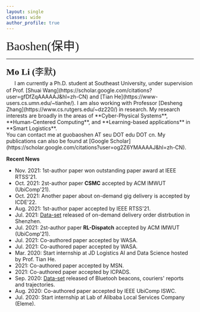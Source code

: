 ```yaml
---
layout: single
classes: wide
author_profile: true
---
```


<font size="6" face="SimHei">Baoshen(<font size="6" face="华文行楷">保申</font>)</font>

***
<span lang="zh-cn">
            <font size="5" face="Times New Roman"><b>Mo Li (</b></font><font size="5" face="华文行楷">李默</font><b><font size="5" face="Times New Roman">)&nbsp;&nbsp;
            </font><font size="4" face="Times New Roman">&nbsp;&nbsp;&nbsp;&nbsp; <br>
            　</font></b></span>
I am currently a Ph.D. student at Southeast University, under supervision of Prof. [Shuai Wang](https://scholar.google.com/citations?user=gfDfZqAAAAAJ&hl=zh-CN) and [Tian He](https://www-users.cs.umn.edu/~tianhe/). I am also working with Professor [Desheng Zhang](https://www.cs.rutgers.edu/~dz220/) in research.
My research interests are broadly in the areas of **Cyber-Physical Systems**, **Human-Centered Computing**, and **Learning-based applications** in **Smart Logistics**.<br>You can contact me at guobaoshen AT seu DOT edu DOT cn.
My publications can also be found at [Google Scholar](https://scholar.google.com/citations?user=og2Z6YMAAAAJ&hl=zh-CN).

**Recent News**

* Nov. 2021: 1st-author paper won outstanding paper award at IEEE RTSS'21.
* Oct. 2021: 2st-author paper **CSMC** accepted by ACM IMWUT (UbiComp'21).
* Oct. 2021: Another paper about on-demand gig delivery is accepted by ICDE'22.
* Aug. 2021: 1st-author paper accepted by IEEE RTSS'21.
* Jul. 2021: [Data-set](https://tianchi.aliyun.com/dataset/dataDetail?dataId=106807) released of on-demand delivery order distrbution in Shenzhen.
* Jul. 2021: 2st-author paper **RL-Dispatch** accepted by ACM IMWUT (UbiComp'21).
* Jul. 2021: Co-authored paper accepted by WASA.
* Jul. 2021: Co-authored paper accepted by WASA.
* Mar. 2020: Start internship at JD Logistics AI and Data Science hosted by Prof. Tian He.
* 2021: Co-authored paper accepted by MSN.
* 2021: Co-authored paper accepted by ICPADS.
* Sep. 2020: [Data-set](https://tianchi.aliyun.com/dataset/dataDetail?dataId=76359) released of Bluetooh beacons, couriers' reports and trajectories.
* Aug. 2020: Co-authored paper accepted by IEEE UbiComp ISWC.
* Jul. 2020: Start internship at Lab of Alibaba Local Services Company (Eleme).
